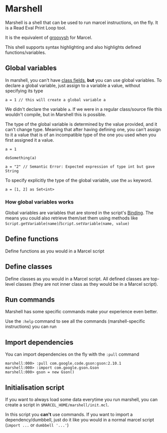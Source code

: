 # Marshell

Marshell is a shell that can be used to run marcel instructions, on the fly. It is
a Read Eval Print Loop tool.

It is the equivalent of [groovysh](https://groovy-lang.org/groovysh.html) for Marcel.

This shell supports syntax highlighting and also highlights defined functions/variables.

## Global variables
In marshell, you can't have [class fields](../../language-specification/source-file-structure/script.md#fields), **but** you can use global variables.
To declare a global variable, just assign to a variable a value, without specifying its type

```marcel
a = 1 // this will create a global variable a
```

We didn't declare the variable `a`. If we were in a regular class/source file this wouldn't compile, but in Marshell this is possible.

The type of the global variable is determined by the value provided, and it can't change type. Meaning that after having defining one, you can't assign to it
a value that is of an incompatible type of the one you used when you first assigned it a value.

```marcel
a = 1

doSomething(a)

a = "2" // Semantic Error: Expected expression of type int but gave String
```

To specify explicitly the type of the global variable, use the `as` keyword.

```marcel
a = [1, 2] as Set<int>
```

### How global variables works
Global variables are variables that are stored in the script's [Binding](https://github.com/tambapps/marcel/blob/main/marcel-stdlib/src/main/java/marcel/lang/Binding.java). The means you could also
retrieve them/set them using methods like `Script.getVariable(name)`/`Script.setVariable(name, value)`


## Define functions

Define functions as you would in a Marcel script

## Define classes

Define classes as you would in a Marcel script. All defined classes are top-level classes (they
are not inner class as they would be in a Marcel script).

## Run commands

Marshell has some specific commands make your experience even better.

Use the `:help` command to see all the commands (marshell-specific instructions) you can run

## Import dependencies
You can import dependencies on the fly with the `:pull` command

```text
marshell:000> :pull com.google.code.gson:gson:2.10.1
marshell:000> :import com.google.gson.Gson
marshell:000> gson = new Gson()
```

## Initialisation script
If you want to always load some data everytime you run marshell, you can create a
script in `$MARCEL_HOME/marshell/init.mcl`.

In this script you **can't** use commands. If you want to import a dependency/dumbbell,
just do it like you would in a normal marcel script (`import ...` or `dumbbell '...'`)